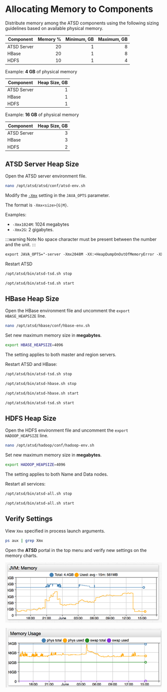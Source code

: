 # Allocating Memory to Components

Distribute memory among the ATSD components using the following sizing guidelines based on available physical memory.

Component | Memory % | Minimum, GB | Maximum, GB
---|---:|---:|---:
ATSD Server | 20 | 1 | 8
HBase | 20 | 1 | 8
HDFS | 10 | 1 | 4

Example: **4 GB** of physical memory

Component | Heap Size, GB
---|---:
ATSD Server | 1
HBase | 1
HDFS | 1

Example: **16 GB** of physical memory

Component | Heap Size, GB
---|---:
ATSD Server | 3
HBase | 3
HDFS | 2

## ATSD Server Heap Size

Open the ATSD server environment file.

```sh
nano /opt/atsd/atsd/conf/atsd-env.sh
```

Modify the [`-Xmx`](https://docs.oracle.com/cd/E13150_01/jrockit_jvm/jrockit/jrdocs/refman/optionX.html) setting in the `JAVA_OPTS` parameter.

The format is `-Xmx<size>{G|M}`.

Examples:

* `-Xmx1024M`: 1024 megabytes
* `-Xmx2G`: 2 gigabytes.

:::warning Note
No space character must be present between the number and the unit.
:::

```txt
export JAVA_OPTS="-server -Xmx2048M -XX:+HeapDumpOnOutOfMemoryError -XX:HeapDumpPath="$atsd_home"/logs"
```

Restart ATSD

```sh
/opt/atsd/bin/atsd-tsd.sh stop
```

```sh
/opt/atsd/bin/atsd-tsd.sh start
```

## HBase Heap Size

Open the HBase environment file and uncomment the `export HBASE_HEAPSIZE` line.

```sh
nano /opt/atsd/hbase/conf/hbase-env.sh
```

Set new maximum memory size in **megabytes**.

```sh
export HBASE_HEAPSIZE=4096
```

The setting applies to both master and region servers.

Restart ATSD and HBase:

```sh
/opt/atsd/bin/atsd-tsd.sh stop
```

```sh
/opt/atsd/bin/atsd-hbase.sh stop
```

```sh
/opt/atsd/bin/atsd-hbase.sh start
```

```sh
/opt/atsd/bin/atsd-tsd.sh start
```

## HDFS Heap Size

Open the HDFS environment file and uncomment the `export HADOOP_HEAPSIZE` line.

```sh
nano /opt/atsd/hadoop/conf/hadoop-env.sh
```

Set new maximum memory size in **megabytes**.

```sh
export HADOOP_HEAPSIZE=4096
```

The setting applies to both Name and Data nodes.

Restart all services:

```sh
/opt/atsd/bin/atsd-all.sh stop
```

```sh
/opt/atsd/bin/atsd-all.sh start
```

## Verify Settings

View `Xmx` specified in process launch arguments.

```sh
ps aux | grep Xmx
```

Open the **ATSD** portal in the top menu and verify new settings on the memory charts.

![](./images/portal_jvm_memory.png)

![](./images/portal_server_memory.png)
